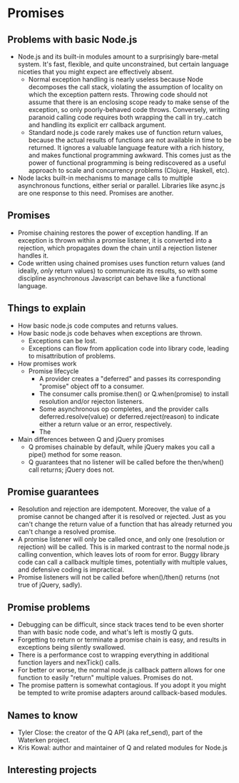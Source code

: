 
# Promises

## Problems with basic Node.js
* Node.js and its built-in modules amount to a surprisingly bare-metal system. It's fast, flexible, and quite unconstrained, but certain language niceties that you might expect are effectively absent.
	* Normal exception handling is nearly useless because Node decomposes the call stack, violating the assumption of locality on which the exception pattern rests. Throwing code should not assume that there is an enclosing scope ready to make sense of the exception, so only poorly-behaved code throws. Conversely, writing paranoid calling code requires both wrapping the call in try..catch and handling its explicit err callback argument. 
	* Standard node.js code rarely makes use of function return values, because the actual results of functions are not available in time to be returned. It ignores a valuable language feature with a rich history, and makes functional programming awkward. This comes just as the power of functional programming is being rediscovered as a useful approach to scale and concurrency problems (Clojure, Haskell, etc).
* Node lacks built-in mechanisms to manage calls to multiple asynchronous functions, either serial or parallel. Libraries like async.js are one response to this need. Promises are another.

## Promises
* Promise chaining restores the power of exception handling. If an exception is thrown within a promise listener, it is converted into a rejection, which propagates down the chain until a rejection listener handles it. 
* Code written using chained promises uses function return values (and ideally, *only* return values) to communicate its results, so with some discipline asynchronous Javascript can behave like a functional language.

## Things to explain
* How basic node.js code computes and returns values. 
* How basic node.js code behaves when exceptions are thrown.
	* Exceptions can be lost.
	* Exceptions can flow from application code into library code, leading to misattribution of problems.
* How promises work
	* Promise lifecycle
		* A provider creates a "deferred" and passes its corresponding "promise" object off to a consumer.
		* The consumer calls promise.then() or Q.when(promise) to install resolution and/or rejecton listeners.
		* Some asynchronous op completes, and the provider calls deferred.resolve(value) or deferred.reject(reason) to indicate either a return value or an error, respectively.
		* The 
* Main differences between Q and jQuery promises
	* Q promises chainable by default, while jQuery makes you call a pipe() method for some reason.
	* Q guarantees that no listener will be called before the then/when() call returns; jQuery does not.
	
## Promise guarantees
* Resolution and rejection are idempotent. Moreover, the value of a promise cannot be changed after it is resolved or rejected. Just as you can't change the return value of a function that has already returned you can't change a resolved promise. 
* A promise listener will only be called once, and only one (resolution or rejection) will be called. This is in marked contrast to the normal node.js calling convention, which leaves lots of room for error. Buggy library code can call a callback multiple times, potentially with multiple values, and defensive coding is impractical.
* Promise listeners will not be called before when()/then() returns (not true of jQuery, sadly).

## Promise problems
* Debugging can be difficult, since stack traces tend to be even shorter than with basic node code, and what's left is mostly Q guts.
* Forgetting to return or terminate a promise chain is easy, and results in exceptions being silently swallowed.
* There is a performance cost to wrapping everything in additional function layers and nexTick() calls.
* For better or worse, the normal node.js callback pattern allows for one function to easily "return" multiple values. Promises do not.
* The promise pattern is somewhat contagious. If you adopt it you might be tempted to write promise adapters around callback-based modules.

## Names to know
* Tyler Close: the creator of the Q API (aka ref_send), part of the Waterken project.
* Kris Kowal: author and maintainer of Q and related modules for Node.js

## Interesting projects

